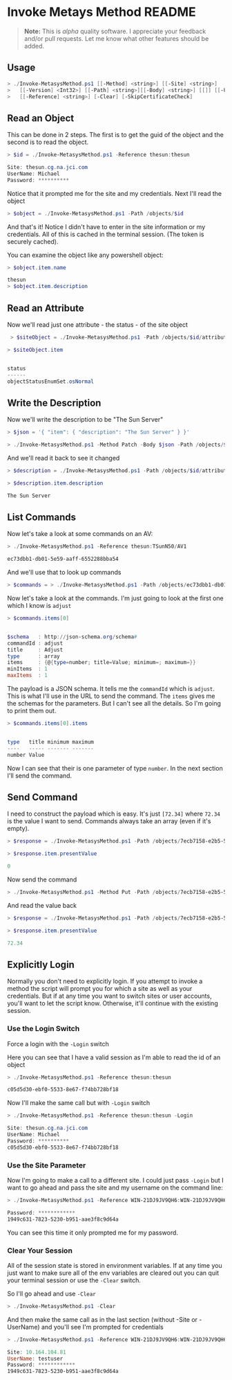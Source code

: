 # Invoke Metays Method README

> **Note:** This is *alpha* quality software. I appreciate your feedback and/or pull requests. Let me know what other features should be added.

## Usage

```powershell
> ./Invoke-MetasysMethod.ps1 [[-Method] <string>] [[-Site] <string>]
>   [[-Version] <Int32>] [[-Path] <string>][[-Body] <string>] [[]] [[-UserName] <string>]
>   [[-Reference] <string>] [-Clear] [-SkipCertificateCheck]
```



## Read an Object

This can be done in 2 steps. The first is to get the guid of the object and the second is to read the object.

```powershell
> $id = ./Invoke-MetasysMethod.ps1 -Reference thesun:thesun

Site: thesun.cg.na.jci.com
UserName: Michael
Password: **********
```

Notice that it prompted me for the site and my credentials. Next I'll read the object

```powershell
> $object = ./Invoke-MetasysMethod.ps1 -Path /objects/$id

```

And that's it! Notice I didn't have to enter in the site information or my credentials. All of this is cached in the terminal session. (The token is securely cached).

You can examine the object like any powershell object:

```powershell
> $object.item.name

thesun
> $object.item.description

```

## Read an Attribute

Now we'll read just one attribute - the status - of the site object

```powershell
 > $siteObject = ./Invoke-MetasysMethod.ps1 -Path /objects/$id/attributes/status

> $siteObject.item


status
------
objectStatusEnumSet.osNormal
```

## Write the Description

Now we'll write the description to be "The Sun Server"

```powershell
> $json = '{ "item": { "description": "The Sun Server" } }'

> ./Invoke-MetasysMethod.ps1 -Method Patch -Body $json -Path /objects/$id
```

And we'll read it back to see it changed

```powershell
> $description = ./Invoke-MetasysMethod.ps1 -Path /objects/$id/attributes/description

> $description.item.description

The Sun Server
```

## List Commands

Now let's take a look at some commands on an AV:

```powershell
> ./Invoke-MetasysMethod.ps1 -Reference thesun:TSunN50/AV1

ec73dbb1-db01-5e59-aaff-6552288bba54
```

And we'll use that to look up commands

```powershell
> $commands = > ./Invoke-MetasysMethod.ps1 -Path /objects/ec73dbb1-db01-5e59-aaff-6552288bba54/commands
```

Now let's take a look at the commands. I'm just going to look at the first one which I know is `adjust`

```powershell
> $commands.items[0]


$schema   : http://json-schema.org/schema#
commandId : adjust
title     : Adjust
type      : array
items     : {@{type=number; title=Value; minimum=; maximum=}}
minItems  : 1
maxItems  : 1
```

The payload is a JSON schema. It tells me the `commandId` which is `adjust`. This is what I'll use in the URL to send the command. The `items` gives me the schemas for the parameters. But I can't see all the details. So I'm going to print them out.

```powershell
> $commands.items[0].items


type   title minimum maximum
----   ----- ------- -------
number Value
```

Now I can see that their is one parameter of type `number`. In the next section I'll send the command.

## Send Command

I need to construct the payload which is easy. It's just `[72.34]` where `72.34` is the value I want to send. Commands always take an array (even if it's empty).

```powershell
> $response = ./Invoke-MetasysMethod.ps1 -Path /objects/7ecb7158-e2b5-52af-a4cf-b352486406fc/attributes/presentValue

> $response.item.presentValue

0
```

Now send the command

```powershell
> ./Invoke-MetasysMethod.ps1 -Method Put -Path /objects/7ecb7158-e2b5-52af-a4cf-b352486406fc/commands/adjust -Body '[72.34]'

```

And read the value back

```powershell
> $response = ./Invoke-MetasysMethod.ps1 -Path /objects/7ecb7158-e2b5-52af-a4cf-b352486406fc/attributes/presentValue

> $response.item.presentValue

72.34
```

## Explicitly Login

Normally you don't need to explicitly login. If you attempt to invoke a method the script will prompt you for which a site as well as your credentials. But if at any time you want to switch sites or user accounts, you'll want to let the script know. Otherwise, it'll continue with the existing session.

### Use the Login Switch

Force a login with the `-Login` switch

Here you can see that I have a valid session as I'm able to read the id of an object

```powershell
> ./Invoke-MetasysMethod.ps1 -Reference thesun:thesun

c05d5d30-ebf0-5533-8e67-f74bb728bf18
```

Now I'll make the same call but with `-Login` switch

```powershell
> ./Invoke-MetasysMethod.ps1 -Reference thesun:thesun -Login

Site: thesun.cg.na.jci.com
UserName: Michael
Password: **********
c05d5d30-ebf0-5533-8e67-f74bb728bf18
```

### Use the Site Parameter

Now I'm going to make a call to a different site. I could just pass `-Login` but I want to go ahead and pass the site and my username on the command line:

```powershell
> ./Invoke-MetasysMethod.ps1 -Reference WIN-21DJ9JV9QH6:WIN-21DJ9JV9QH6 -Site 10.164.104.81 -UserName testuser

Password: ************
1949c631-7823-5230-b951-aae3f8c9d64a
```

You can see this time it only prompted me for my password.

### Clear Your Session

All of the session state is stored in environment variables. If at any time you just want to make sure all of the env variables are cleared out you can quit your terminal session or use the `-Clear` switch.

So I'll go ahead and use `-Clear`

```powershell
> ./Invoke-MetasysMethod.ps1 -Clear
```

And then make the same call as in the last section (without -Site or -UserName) and you'll see I'm prompted for credentials

```powershell
> ./Invoke-MetasysMethod.ps1 -Reference WIN-21DJ9JV9QH6:WIN-21DJ9JV9QH6

Site: 10.164.104.81
UserName: testuser
Password: ************
1949c631-7823-5230-b951-aae3f8c9d64a
```